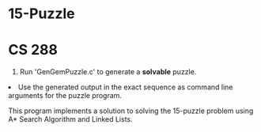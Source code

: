 # 15-Puzzle
<h1> CS 288 </h1>
<ol>
  <li>Run 'GenGemPuzzle.c' to generate a <b>solvable</b> puzzle.</ol>
  <li>Use the generated output in the exact sequence as command line arguments for the puzzle program.</li>
</ol>
  
This program implements a solution to solving the 15-puzzle problem using A* Search Algorithm and Linked Lists.
